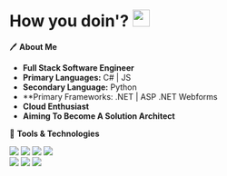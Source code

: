 # How you doin'? <img src="https://raw.githubusercontent.com/MartinHeinz/MartinHeinz/master/wave.gif" width="30px" height="30px">
:pen: **About Me** <br>
- **Full Stack Software Engineer**
- **Primary Languages:** C# | JS
- **Secondary Language:** Python
- **Primary Frameworks: .NET | ASP .NET Webforms
- **Cloud Enthusiast**
- **Aiming To Become A Solution Architect**<br>

:wrench: **Tools & Technologies** <br>

<img src=https://img.shields.io/badge/Code-C%23-blue> <img src=https://img.shields.io/badge/Code-Javascript-blue> <img src=https://img.shields.io/badge/Code-Python-blue>
<img src=https://img.shields.io/badge/Code-NodeJS-blue> <br> <img src=https://img.shields.io/badge/Code-Vue-blue> <img src=https://img.shields.io/badge/Tool-Grpc-blue>
<img src=https://img.shields.io/badge/Tool-Postman-blue>




